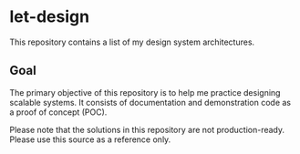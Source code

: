 # let-design

This repository contains a list of my design system architectures.

## Goal

The primary objective of this repository is to help me practice designing scalable systems. It consists of documentation and demonstration code as a proof of concept (POC).

Please note that the solutions in this repository are not production-ready. Please use this source as a reference only.

